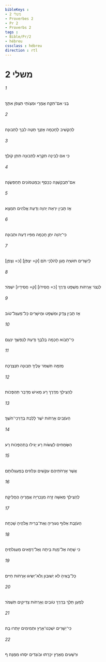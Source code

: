 ```yaml
---
bibleKeys : 
- משלי 2
- Proverbes 2
- Pr 2
- Proverbs 2
tags : 
- Bible/Pr/2
- hébreu
cssclass : hébreu
direction : rtl
---
```


# משלי 2

###### 1
בְּנִי אִם־תִּקַּח אֲמָרָי וּמִצְוֹתַי תִּצְפֹּן אִתָּךְ׃
###### 2
לְהַקְשִׁיב לַחָכְמָה אָזְנֶךָ תַּטֶּה לִבְּךָ לַתְּבוּנָה׃
###### 3
כִּי אִם לַבִּינָה תִקְרָא לַתְּבוּנָה תִּתֵּן קֹולֶךָ׃
###### 4
אִם־תְּבַקְשֶׁנָּה כַכָּסֶף וְכַמַּטְמֹונִים תַּחְפְּשֶׂנָּה׃
###### 5
אָז תָּבִין יִרְאַת יְהוָה וְדַעַת אֱלֹהִים תִּמְצָא׃
###### 6
כִּי־יְהוָה יִתֵּן חָכְמָה מִפִּיו דַּעַת וּתְבוּנָה׃
###### 7
[כ= וְצָפַן] [ק= יִצְפֹּן] לַיְשָׁרִים תּוּשִׁיָּה מָגֵן לְהֹלְכֵי תֹם׃
###### 8
לִנְצֹר אָרְחֹות מִשְׁפָּט וְדֶרֶךְ [כ= חֲסִידֹו] [ק= חֲסִידָיו] יִשְׁמֹר׃
###### 9
אָז תָּבִין צֶדֶק וּמִשְׁפָּט וּמֵישָׁרִים כָּל־מַעְגַּל־טֹוב׃
###### 10
כִּי־תָבֹוא חָכְמָה בְלִבֶּךָ וְדַעַת לְנַפְשְׁךָ יִנְעָם׃
###### 11
מְזִמָּה תִּשְׁמֹר עָלֶיךָ תְּבוּנָה תִנְצְרֶכָּה׃
###### 12
לְהַצִּילְךָ מִדֶּרֶךְ רָע מֵאִישׁ מְדַבֵּר תַּהְפֻּכֹות׃
###### 13
הַעֹזְבִים אָרְחֹות יֹשֶׁר לָלֶכֶת בְּדַרְכֵי־חֹשֶׁךְ׃
###### 14
הַשְּׂמֵחִים לַעֲשֹׂות רָע יָגִילוּ בְּתַהְפֻּכֹות רָע׃
###### 15
אֲשֶׁר אָרְחֹתֵיהֶם עִקְּשִׁים וּנְלֹוזִים בְּמַעְגְּלֹותָם׃
###### 16
לְהַצִּילְךָ מֵאִשָּׁה זָרָה מִנָּכְרִיָּה אֲמָרֶיהָ הֶחֱלִיקָה׃
###### 17
הַעֹזֶבֶת אַלּוּף נְעוּרֶיהָ וְאֶת־בְּרִית אֱלֹהֶיהָ שָׁכֵחָה׃
###### 18
כִּי שָׁחָה אֶל־מָוֶת בֵּיתָהּ וְאֶל־רְפָאִים מַעְגְּלֹתֶיהָ׃
###### 19
כָּל־בָּאֶיהָ לֹא יְשׁוּבוּן וְלֹא־יַשִּׂיגוּ אָרְחֹות חַיִּים׃
###### 20
לְמַעַן תֵּלֵךְ בְּדֶרֶךְ טֹובִים וְאָרְחֹות צַדִּיקִים תִּשְׁמֹר׃
###### 21
כִּי־יְשָׁרִים יִשְׁכְּנוּ־אָרֶץ וּתְמִימִים יִוָּתְרוּ בָהּ׃
###### 22
וּרְשָׁעִים מֵאֶרֶץ יִכָּרֵתוּ וּבֹוגְדִים יִסְּחוּ מִמֶּנָּה׃ ף
